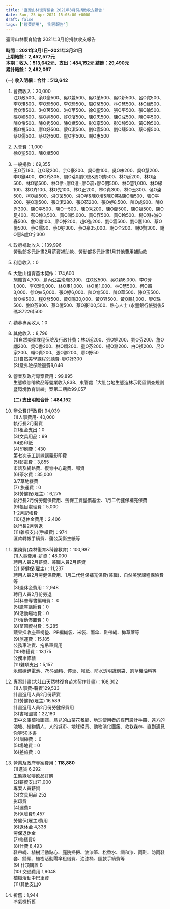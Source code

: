 ```yaml
---
title: '臺灣山林復育協會 2021年3月份捐款收支報告'
date: Sun, 25 Apr 2021 15:03:00 +0000
draft: false
tags: ['經費使用', '財務報告']
---
```


臺灣山林復育協會 2021年3月份捐款收支報告  
  
**時間：2021年3月1日~2021年3月31日  
上期結餘：2,452,577元  
本期：收入：513,642元、支出：**484,152**元 結餘：**29,490**元  
累計結餘：**2,482,067****  

**(一) 收入明細：合計：513,642**

1.  會費收入：20,000  
    江O政500、余O豪500、吳O萱500、吳O葇500、吳O新500、呂O寬500、李O琪500、李O玲500、李O玲500、周O茗500、林O慧500、林O緣500、侯O溱500、洪O茵500、洪O苹500、徐O聖500、張O平500、張O瑜500、張O卿500、張O婷500、許O濱500、陳O忠500、陳O成500、陳O平500、陳O伶500、陳O秀500、陳O斌500、彭O寧500、彭O坤500、黃O玲500、楊O視500、廖O妤500、蒙O潔500、劉O雲500、劉O緁500、蔡O億500、蔡O儒500、蔡O妤500、盧O宇500、謝O惠500
2.  入會費：1,000  
    徐O聖500、陳O斌500
3.  一般捐款：69,355  
    王O芬180、江O政200、余O豪200、吳O書100、吳O味200、吳O慧200、李O鎂400、李O玲305、周O茗&劉O緁&周O鈞500、林O廷200、林O臣500、林O穎500、林O伶+廖O淮+廖O淯+廖O閔500、林O慧1,000、林O緣100、林O卉100、林O先100、林O正200、林O貞300、林O玉300、侯O溱500、柯O媚500、洪O茵500、洪O苹&陳O堉&陳O芸&陳O瀚500、張O平200、張O瑜500、張O潔280、張O茹200、張O婷8,500、陳O成900、陳O秀300、陳O平500、陳O一500、陳O秀200、陳O蘭500、陳O斌500、陳O足400、彭O坤3,500、黃O賜5,000、黃O容500、黃O玲500、楊O淵+游O春500、詹O翽100、廖O妤200、趙O弘200、劉O雲500、劉O嘉100、蔡O億500、蔡O儒90、蔡O妤300、蔡O豪35,000、謝O全200、謝O賢300、謝O惠&盧O宇300
4.  政府補助收入：139,996  
    勞動部多元計畫2月薪資補助款、勞動部多元計畫1月其他費用補助款
5.  利息收入：0
6.  大肚山復育苗木契作：174,600  
    施雜貨4,700、島內公益瑜珈3,100、江O政500、吳O穎6,000、李O芳1,000、李O玲6,000、林O臣1,000、林O勇1,000、林O慧500、柯O媚3,000、徐O妹5,000、張O婷6,000、陳O育500、陳O華500、陳O玉500、曾O榕500、程O發500、黃O賜30,000、黃O容500、黃O鶴1,000、廖O珠500、劉O芬800、蔡O億500、蔡O豪100,500、熱心人士 (永豐銀行帳號後5碼:87226)500
7.  勸募專案收入：0
8.  其他收入：8,796  
    (1)自然美學課程保險及行政什費：林O廷200、張O婷200、劉O芬200、詹O翽200、吳O書200、林O穎200、童O芬200、楊O淵200、白O禎200、呂O家200、賴O貞200、張O卿200、廖O妤50  
    (2)自然美學課程旁聽費-廖O妤300  
    (3)意外險保險退費6,046
9.  營業及政府專案費用：99,895  
    生態綠咖啡飲品等營業收入838、東管處「大肚台地生態造林示範區調查規劃暨環境教育訓練」案第二期款99,057  
      
    **(二) 支出明細合計：**484,152****

1.  辦公費(行政費) 94,039  
    (1)人事費用- 40,000  
    執行長2月薪資  
    (2)租金支出：0  
    (3)文具用品：99  
    A4影印紙  
    (4)印刷費：430  
    第七次志工訓練講義影印費  
    (5)郵電費：3,855  
    市話及網路費、復育中心電費、郵資  
    (6)茶水費：35,000  
    3/7草地餐費  
    (7) 旅運費：0  
    (8)勞健保(雇主)：6,275  
    執行長2月份勞健保費用、勞保工資墊償基金、1月二代健保補充保費  
    (9)帳目處理費：5,000  
    1-2月記帳費  
    (10)退休金費用：2,406  
    執行長2月勞退  
    (11)雜項支出(手續費)：974  
    匯款轉帳手續費、蒲公英衛生紙等
2.  業務費(森林復育&科普教育)：100,987  
    (1)人事費用-薪資：48,000  
    聘用人員2月薪資、兼職人員2月薪資  
    (2) 勞健保(雇主)：11,237  
    聘用人員2月勞健保費用、1月二代健保補充保費(兼職)、自然美學課程保險費等  
    (3)退休金費用：2,948  
    聘用人員2月份勞退  
    (4)科普專書編輯費： 0  
    (5)講座講師費：0  
    (6)活動場地費：0  
    (7)活動佈置費：0  
    (8)苗圃資材費：5,285  
    蔬果採收座車椅墊、PP編織袋、米袋、雨傘、鞋帶繩、抑草蓆等  
    (9)旅運費：15,185  
    公務車油資、拖吊車費用  
    (10)修繕費：13,175  
    公務車修繕  
    (11)雜項支出：5,157  
    永備碳鋅電池、75%酒精、停車、報紙、防水透明識別袋、割草機油料等
3.  專案計畫(大肚山天然林復育苗木契作計畫)：168,302  
    (1)人事費-薪資129,533  
    計畫進用人員2月份薪資  
    (2)勞健保(雇主) 16,589  
    計畫進用人員2月份勞健保費用  
    (3)書報圖書：22,180  
    田中文庫植物圖譜、鳥兒的山茶花餐廳、地球使用者的樸門設計手冊、遠方的池塘、植物情人、人的城市、地球絕景、動物演化圖鑑、救救森林、直到遇見你等50本書  
    (4)訓練費： 0  
    (5)場地費：0  
    (6)差旅費：0
4.  營業及政府專案費用：**118,880**  
    (1)進貨 6,292  
    生態綠咖啡飲品訂購  
    (2)薪資支出71,000  
    專案人員薪資  
    (3)文具用品 252  
    影印費  
    (4)運費0  
    (5)保險費9,457  
    勞健保(雇主)費用  
    (6)退休金 4,338  
    勞保退休金  
    (7)修繕費0  
    (8)什費 8,493  
    鞋帶繩、植樹活動點心、庭院掃把、油漆筆、松香水、調和漆、雨鞋、防雨鞋套、鋤頭、植樹活動陽傘租借費、油漆桶、匯款手續費等  
    (9) 什項購置 0  
    (10) 交通費用 1,9048  
    植樹活動中巴車資  
    (11)其他支出0
5.  折舊：1,944  
    冷氣機折舊